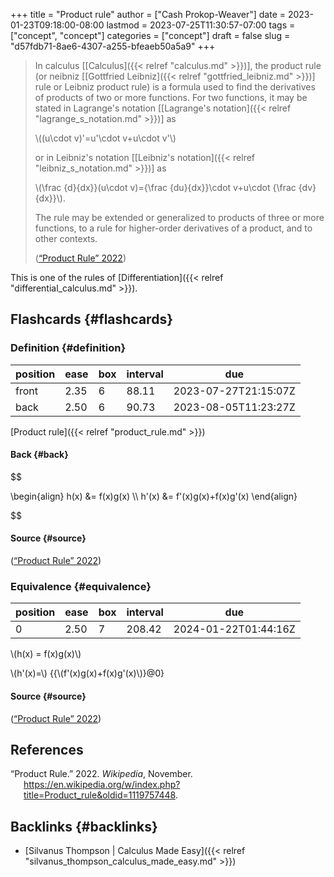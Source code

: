 +++
title = "Product rule"
author = ["Cash Prokop-Weaver"]
date = 2023-01-23T09:18:00-08:00
lastmod = 2023-07-25T11:30:57-07:00
tags = ["concept", "concept"]
categories = ["concept"]
draft = false
slug = "d57fdb71-8ae6-4307-a255-bfeaeb50a5a9"
+++

> In calculus [[Calculus]({{< relref "calculus.md" >}})], the product rule (or neibniz [[Gottfried Leibniz]({{< relref "gottfried_leibniz.md" >}})] rule or Leibniz product rule) is a formula used to find the derivatives of products of two or more functions. For two functions, it may be stated in Lagrange's notation [[Lagrange's notation]({{< relref "lagrange_s_notation.md" >}})] as
>
> \\((u\cdot v)'=u'\cdot v+u\cdot v'\\)
>
> or in Leibniz's notation [[Leibniz's notation]({{< relref "leibniz_s_notation.md" >}})] as
>
> \\(\frac {d}{dx}}(u\cdot v)={\frac {du}{dx}}\cdot v+u\cdot {\frac {dv}{dx}}\\).
>
> The rule may be extended or generalized to products of three or more functions, to a rule for higher-order derivatives of a product, and to other contexts.
>
> (<a href="#citeproc_bib_item_1">“Product Rule” 2022</a>)

This is one of the rules of [Differentiation]({{< relref "differential_calculus.md" >}}).


## Flashcards {#flashcards}


### Definition {#definition}

| position | ease | box | interval | due                  |
|----------|------|-----|----------|----------------------|
| front    | 2.35 | 6   | 88.11    | 2023-07-27T21:15:07Z |
| back     | 2.50 | 6   | 90.73    | 2023-08-05T11:23:27Z |

[Product rule]({{< relref "product_rule.md" >}})


#### Back {#back}

$$

\begin{align}
h(x) &= f(x)g(x) \\\\
h'(x) &= f'(x)g(x)+f(x)g'(x)
\end{align}

$$


#### Source {#source}

(<a href="#citeproc_bib_item_1">“Product Rule” 2022</a>)


### Equivalence {#equivalence}

| position | ease | box | interval | due                  |
|----------|------|-----|----------|----------------------|
| 0        | 2.50 | 7   | 208.42   | 2024-01-22T01:44:16Z |

\\(h(x) = f(x)g(x)\\)

\\(h'(x)=\\) {{\\(f'(x)g(x)+f(x)g'(x)\\)}@0}


#### Source {#source}

(<a href="#citeproc_bib_item_1">“Product Rule” 2022</a>)

## References

<style>.csl-entry{text-indent: -1.5em; margin-left: 1.5em;}</style><div class="csl-bib-body">
  <div class="csl-entry"><a id="citeproc_bib_item_1"></a>“Product Rule.” 2022. <i>Wikipedia</i>, November. <a href="https://en.wikipedia.org/w/index.php?title=Product_rule&oldid=1119757448">https://en.wikipedia.org/w/index.php?title=Product_rule&#38;oldid=1119757448</a>.</div>
</div>


## Backlinks {#backlinks}

-   [Silvanus Thompson | Calculus Made Easy]({{< relref "silvanus_thompson_calculus_made_easy.md" >}})

